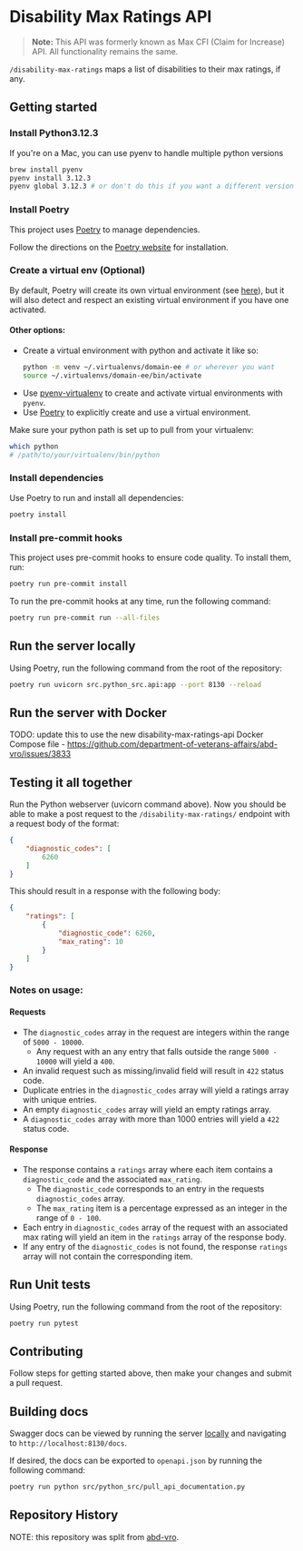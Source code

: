 # Disability Max Ratings API

> **Note:** This API was formerly known as Max CFI (Claim for Increase) API. All functionality remains the same.

`/disability-max-ratings` maps a list of disabilities to their max ratings, if any.

## Getting started

### Install Python3.12.3

If you're on a Mac, you can use pyenv to handle multiple python versions

```bash
brew install pyenv
pyenv install 3.12.3
pyenv global 3.12.3 # or don't do this if you want a different version available globally for your system
```

### Install Poetry

This project uses [Poetry](https://python-poetry.org/docs/) to manage dependencies.

Follow the directions on the [Poetry website](https://python-poetry.org/docs/#installation) for installation.

### Create a virtual env (Optional)

By default, Poetry will create its own virtual environment (see [here](https://python-poetry.org/docs/basic-usage/#using-your-virtual-environment)), but it will
also detect and respect an existing virtual environment if you have one activated.

#### Other options:

* Create a virtual environment with python and activate it like so:
  ```bash
  python -m venv ~/.virtualenvs/domain-ee # or wherever you want
  source ~/.virtualenvs/domain-ee/bin/activate
  ```
* Use [pyenv-virtualenv](https://github.com/pyenv/pyenv-virtualenv) to create and activate virtual environments with `pyenv`.
* Use [Poetry](https://python-poetry.org/docs/basic-usage/#activating-the-virtual-environment) to explicitly create and use a virtual environment.

Make sure your python path is set up to pull from your virtualenv:

```bash
which python
# /path/to/your/virtualenv/bin/python
```

### Install dependencies

Use Poetry to run and install all dependencies:

```bash
poetry install
```

### Install pre-commit hooks

This project uses pre-commit hooks to ensure code quality. To install them, run:

```bash
poetry run pre-commit install
```

To run the pre-commit hooks at any time, run the following command:
```bash
poetry run pre-commit run --all-files
```

## Run the server locally

Using Poetry, run the following command from the root of the repository:

```bash
poetry run uvicorn src.python_src.api:app --port 8130 --reload
```

## Run the server with Docker

TODO: update this to use the new disability-max-ratings-api Docker Compose file - <https://github.com/department-of-veterans-affairs/abd-vro/issues/3833>

## Testing it all together

Run the Python webserver (uvicorn command above). Now you should be able to make a post request to the `/disability-max-ratings/`
endpoint with a request body of the format:

```json
{
    "diagnostic_codes": [
        6260
    ]
}
```

This should result in a response with the following body:

```json
{
    "ratings": [
        {
            "diagnostic_code": 6260,
            "max_rating": 10
        }
    ]
}
```

### Notes on usage:

#### Requests

* The `diagnostic_codes` array in the request are integers within the range of `5000 - 10000`.
    * Any request with an any entry that falls outside the range `5000 - 10000` will yield a `400`.
* An invalid request such as missing/invalid field will result in `422` status code.
* Duplicate entries in the `diagnostic_codes` array will yield a ratings array with unique entries.
* An empty `diagnostic_codes` array will yield an empty ratings array.
* A `diagnostic_codes` array with more than 1000 entries will yield a `422` status code.

#### Response

* The response contains a `ratings` array where each item contains a `diagnostic_code` and the associated `max_rating`.
    * The `diagnostic_code` corresponds to an entry in the requests `diagnostic_codes` array.
    * The `max_rating` item is a percentage expressed as an integer in the range of `0 - 100`.
* Each entry in `diagnostic_codes` array of the request with an associated max rating will yield an item in
  the `ratings` array of the response body.
* If any entry of the `diagnostic_codes` is not found, the response `ratings` array will not contain the corresponding
  item.

## Run Unit tests

Using Poetry, run the following command from the root of the repository:

```bash
poetry run pytest
```

## Contributing

Follow steps for getting started above, then make your changes and submit a pull request.

## Building docs

Swagger docs can be viewed by running the server [locally](#run-the-server-locally) and navigating to `http://localhost:8130/docs`.

If desired, the docs can be exported to `openapi.json` by running the following command:

```bash
poetry run python src/python_src/pull_api_documentation.py
```

## Repository History

NOTE: this repository was split from [abd-vro](https://github.com/department-of-veterans-affairs/abd-vro/tree/develop/domain-ee/ee-max-cfi-app).
